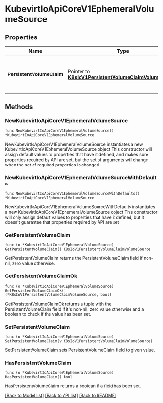 # KubevirtIoApiCoreV1EphemeralVolumeSource

## Properties

Name | Type | Description | Notes
------------ | ------------- | ------------- | -------------
**PersistentVolumeClaim** | Pointer to [**K8sIoV1PersistentVolumeClaimVolumeSource**](K8sIoV1PersistentVolumeClaimVolumeSource.md) | PersistentVolumeClaimVolumeSource represents a reference to a PersistentVolumeClaim in the same namespace. Directly attached to the vmi via qemu. More info: https://kubernetes.io/docs/concepts/storage/persistent-volumes#persistentvolumeclaims | [optional] 

## Methods

### NewKubevirtIoApiCoreV1EphemeralVolumeSource

`func NewKubevirtIoApiCoreV1EphemeralVolumeSource() *KubevirtIoApiCoreV1EphemeralVolumeSource`

NewKubevirtIoApiCoreV1EphemeralVolumeSource instantiates a new KubevirtIoApiCoreV1EphemeralVolumeSource object
This constructor will assign default values to properties that have it defined,
and makes sure properties required by API are set, but the set of arguments
will change when the set of required properties is changed

### NewKubevirtIoApiCoreV1EphemeralVolumeSourceWithDefaults

`func NewKubevirtIoApiCoreV1EphemeralVolumeSourceWithDefaults() *KubevirtIoApiCoreV1EphemeralVolumeSource`

NewKubevirtIoApiCoreV1EphemeralVolumeSourceWithDefaults instantiates a new KubevirtIoApiCoreV1EphemeralVolumeSource object
This constructor will only assign default values to properties that have it defined,
but it doesn't guarantee that properties required by API are set

### GetPersistentVolumeClaim

`func (o *KubevirtIoApiCoreV1EphemeralVolumeSource) GetPersistentVolumeClaim() K8sIoV1PersistentVolumeClaimVolumeSource`

GetPersistentVolumeClaim returns the PersistentVolumeClaim field if non-nil, zero value otherwise.

### GetPersistentVolumeClaimOk

`func (o *KubevirtIoApiCoreV1EphemeralVolumeSource) GetPersistentVolumeClaimOk() (*K8sIoV1PersistentVolumeClaimVolumeSource, bool)`

GetPersistentVolumeClaimOk returns a tuple with the PersistentVolumeClaim field if it's non-nil, zero value otherwise
and a boolean to check if the value has been set.

### SetPersistentVolumeClaim

`func (o *KubevirtIoApiCoreV1EphemeralVolumeSource) SetPersistentVolumeClaim(v K8sIoV1PersistentVolumeClaimVolumeSource)`

SetPersistentVolumeClaim sets PersistentVolumeClaim field to given value.

### HasPersistentVolumeClaim

`func (o *KubevirtIoApiCoreV1EphemeralVolumeSource) HasPersistentVolumeClaim() bool`

HasPersistentVolumeClaim returns a boolean if a field has been set.


[[Back to Model list]](../README.md#documentation-for-models) [[Back to API list]](../README.md#documentation-for-api-endpoints) [[Back to README]](../README.md)


